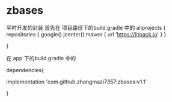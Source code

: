 # zbases
平时开发的封装
首先在 项目路径下的build.gradle 中的 
allprojects {
    repositories {
        google()
        jcenter()
        maven { url 'https://jitpack.io' }
    }

}


在 app 下的build.gradle 中的 

dependencies{

  implementation 'com.github.zhangmazi7357:zbases:v1.1'

}

